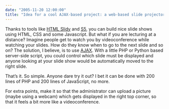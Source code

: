 ```yaml
---
date: "2005-11-20 12:00:00"
title: "Idea for a cool AJAX-based project: a web-based slide projector"
---
```




Thanks to tools like [HTML Slidy](http://www.w3.org/Talks/Tools/Slidy2/Overview.html) and [S5](http://meyerweb.com/eric/tools/s5/), you can build nice slide shows using HTML, CSS and some Javascript.
But what if you are lecturing at a distance? Imagine people get to watch you by videoconference while watching your slides. How do they know when to go to the next slide and so on? The solution, I believe, is to use [AJAX](https://en.wikipedia.org/wiki/AJAX). With a little PHP or Python based server-side script, you could control which slide must be displayed and anyone looking at your slide show would be automatically moved to the right slide.

That&rsquo;s it. So simple. Anyone dare try it out? I bet it can be done with 200 lines of PHP and 200 lines of JavaScript, no more.

For extra points, make it so that the administrator can upload a picture (maybe using a webcam) which gets displayed in the right top corner, so that it feels a bit more like a videoconference.

